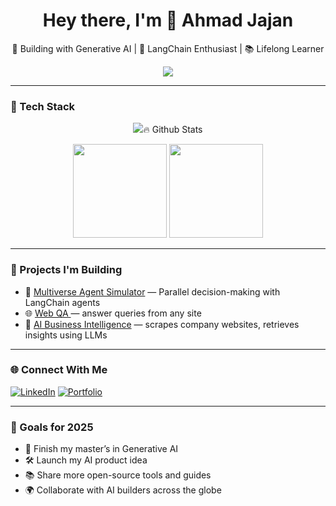 <h1 align="center">Hey there, I'm 👋 Ahmad Jajan </h1>
<p align="center">🚀 Building with Generative AI | 🧠 LangChain Enthusiast | 📚 Lifelong Learner</p>

<p align="center">
  <img src="https://readme-typing-svg.herokuapp.com?font=Fira+Code&size=22&pause=1000&color=58A6FF&center=true&vCenter=true&width=435&lines=Welcome+to+my+AI+playground!." />
</p>

---

### 🧰 Tech Stack
<p align="center">
  <img src="https://skillicons.dev/icons?i=python,streamlit,fastapi,docker,git,github,vscode,langchain,Gen AI />
</p>

---

### 🔥 Github Stats

<p align="center">
  <img height="150px" src="https://github-readme-stats.vercel.app/api?username=ahmedjajan93&show_icons=true&theme=tokyonight" />
  <img height="150px" src="https://github-readme-stats.vercel.app/api/top-langs/?username=ahmedjajan93&layout=compact&theme=tokyonight" />
</p>

---

### 🚀 Projects I'm Building

- 🧠 [Multiverse Agent Simulator](https://multiverse-agent-simulator-aptiomxdcfvqtsmwtlg9kg.streamlit.app/) — Parallel decision-making with LangChain agents  
- 🌐 [Web QA ](https://aqwebsite-kuckpjpgrub8hnc8qek6qq.streamlit.app/) — answer queries from any site  
- 🧵 [AI Business Intelligence](https://github.com/ahmedjajan93/AI-Business-Intelligence) — scrapes company websites, retrieves insights using LLMs

---

### 🌐 Connect With Me
[![LinkedIn](https://img.shields.io/badge/-LinkedIn-0A66C2?style=flat-square&logo=linkedin&logoColor=white)](https://linkedin.com/in/ahmadjajan)
[![Portfolio](https://img.shields.io/badge/-Portfolio-000?style=flat-square&logo=vercel&logoColor=white)](https://share.streamlit.io/user/ahmedjajan93)

---

### 🎯 Goals for 2025

- 🚀 Finish my master’s in Generative AI  
- 🛠 Launch my AI product idea  
- 📚 Share more open-source tools and guides  
- 🌍 Collaborate with AI builders across the globe  





